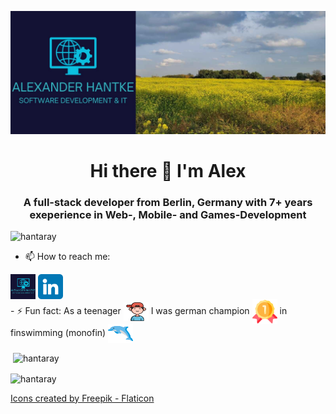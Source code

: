 ![logo](https://github.com/hantaray/hantaray/blob/28ac115d9d41fc0551ca4af7c29bdcb942ad7a74/assets/images/back_github.jpg)

<h1 align="center">Hi there 👋 I'm Alex</h1>
<h3 align="center">A full-stack developer from Berlin, Germany with 7+ years exeperience in Web-, Mobile- and Games-Development</h3>

<p align="left"> <img src="https://komarev.com/ghpvc/?username=hantaray&label=Profile%20views&color=0e75b6&style=flat" alt="hantaray" /> </p>

- 📫 How to reach me: 
<img align="center" src="https://github.com/hantaray/hantaray/blob/0aec4fc349e87ffdb227056f4ab6e52ac0249931/assets/icons/alexander-hantke-logo5.png" alt="linkedin icon" height="40" width="40" />
<img align="center" src="https://github.com/hantaray/hantaray/blob/46094405594bedee7d6327cb40036e81520241f5/assets/icons/linkedin.png" alt="linkedin icon" height="40" width="40" />
  </br>
- ⚡ Fun fact: As a teenager <img align="center" src="https://github.com/hantaray/hantaray/blob/137e0362d3d60b2e35ee01e70ca7fe4d5c4b71e5/assets/icons/boy.png" alt="boy icon" height="30" width="40" /> I was german champion <img align="center" src="https://github.com/hantaray/hantaray/blob/4810668198379c853bcd8126b74e7453cbece692/assets/icons/gold-medal.png" alt="gold-medal icon" height="40" width="40" /> in finswimming (monofin) <img align="center" src="https://github.com/hantaray/hantaray/blob/137e0362d3d60b2e35ee01e70ca7fe4d5c4b71e5/assets/icons/dolphin.png" alt="dolphin icon" height="30" width="40" />

<p>&nbsp;<img align="center" src="https://github-readme-stats.vercel.app/api?username=hantaray&show_icons=true&locale=en" alt="hantaray" /></p> <p><img align="center" src="https://github-readme-streak-stats.herokuapp.com/?user=hantaray&" alt="hantaray" /></p>

<a href="https://www.flaticon.com/free-icons/dolphin" title="dolphin icons">Icons created by Freepik - Flaticon</a>
